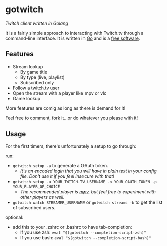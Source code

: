 # gotwitch
*Twitch client written in Golang*

It is a fairly simple approach to interacting with Twitch.tv through a command-line interface.
It is written in [Go](https://golang.org/) and is a [free software](https://www.fsf.org/about/what-is-free-software).

## Features

* Stream lookup
    - By game title
    - By type (live, playlist)
    - Subscribed only
* Follow a twitch.tv user
* Open the stream with a player like mpv or vlc
* Game lookup

More features are comig as long as there is demand for it!

Feel free to comment, fork it...or do whatever you please with it!

## Usage
For the first timers, there's unfortunately a setup to go through:

run:
* `gotwitch setup -a` to generate a OAuth token.
    - *It's an encoded login that you will have in plain text in your config file.
    Don't use it if you feel insecure with that!*
* `gotwitch setup -u YOUR_TWITCH.TV_USERNAME -o YOUR_OAUTH_TOKEN -p YOUR_PLAYER_OF_CHOICE`
    - *The recommended player is [mpv](https://mpv.io/), but feel free to experiment with other players as well.*
* `gotwitch watch STREAMER_USERNAME` or `gotwitch streams -b` to get the list of subscribed users.

optional:
* add this to your .zshrc or .bashrc to have tab-completion:
    - If you use zsh: `eval "$(gotwitch --completion-script-zsh)"`
    - If you use bash: `eval "$(gotwitch --completion-script-bash)"`
